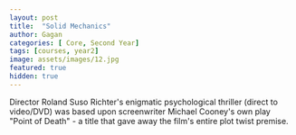 ```yaml
---
layout: post
title:  "Solid Mechanics"
author: Gagan
categories: [ Core, Second Year]
tags: [courses, year2]
image: assets/images/12.jpg
featured: true
hidden: true
---
```


Director Roland Suso Richter's enigmatic psychological thriller (direct to video/DVD) was based upon screenwriter Michael Cooney's own play "Point of Death" - a title that gave away the film's entire plot twist premise.